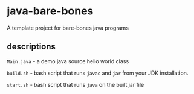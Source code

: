 
# java-bare-bones

A template project for bare-bones java programs

## descriptions
`Main.java` - a demo java source hello world class

`build.sh` - bash script that runs `javac` and `jar` from your JDK installation.

`start.sh` - bash script that runs `java` on the built jar file
